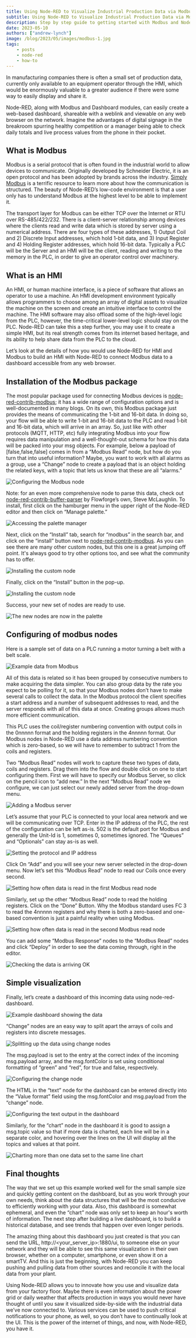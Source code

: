 ```yaml
---
title: Using Node-RED to Visualize Industrial Production Data via Modbus
subtitle: Using Node-RED to Visualize Industrial Production Data via Modbus.
description: Step by step guide to getting started with Modbus and Node-RED
date: 2023-05-10
authors: ["andrew-lynch"]
image: /blog/2023/05/images/modbus-1.jpg
tags:
    - posts
    - node-red
    - how-to
---
```


In manufacturing companies there is often a small set of production data, currently only available to an equipment operator through the HMI, which would be enormously valuable to a greater audience if there were some way to easily display and share it.

<!--more-->

Node-RED, along with Modbus and Dashboard modules, can easily create a web-based dashboard, shareable with a weblink and viewable on any web browser on the network.  Imagine the advantages of digital signage in the breakroom spurring healthy competition or a manager being able to check daily totals and live process values from the phone in their pocket.

## What is Modbus

Modbus is a serial protocol that is often found in the industrial world to allow devices to communicate. Originally developed by Schneider Electric, it is an open protocol and has been adopted by brands across the industry.  [Simply Modbus](https://www.simplymodbus.ca/) is a terrific resource to learn more about how the communication is structured. The beauty of Node-RED’s low-code environment is that a user only has to understand Modbus at the highest level to be able to implement it.  


The transport layer for Modbus can be either TCP over the Internet or RTU over RS-485/422/232.  There is a client-server relationship among devices where the clients read and write data which is stored by server using a numerical address.  There are four types of these addresses, 1) Output Coil and 2) Discrete Input addresses, which hold 1-bit data, and 3) Input Register and 4) Holding Register addresses, which hold 16-bit data.  Typically a PLC will be the Server and an HMI will be the client, reading and writing to the memory in the PLC, in order to give an operator control over machinery.  

## What is an HMI

An HMI, or human machine interface, is a piece of software that allows an operator to use a machine.  An HMI development environment typically allows programmers to choose among an array of digital assets to visualize the machine on the screen and create an intuitive interface to control the machine.  The HMI software may also offload some of the high-level logic from the PLC, however, the time-critical lower-level logic should stay on the PLC.  Node-RED can take this a step further, you may use it to create a simple HMI, but its real strength comes from its internet based heritage, and its ability to help share data from the PLC to the cloud.


Let’s look at the details of how you would use Node-RED for HMI and Modbus to
build an HMI with Node-RED to connect Modbus data to a dashboard accessible from any web browser.

## Installation of the Modbus package

The most popular package used for connecting Modbus devices is [node-red-contrib-modbus](https://flows.nodered.org/node/node-red-contrib-modbus); it has a wide range of configuration options and is well-documented in many blogs.  On its own, this Modbus package just provides the means of communicating the 1-bit and 16-bit data.  In doing so, your flow will be able to write 1-bit and 16-bit data to the PLC and read 1-bit and 16-bit data, which will arrive in an array.  So, just like with other protocols (MQTT, HTTP, etc) fully integrating Modbus into your flow requires data manipulation and a well-thought-out schema for how this data will be packed into your msg objects.  For example, below a payload of [false,false,false] comes in from a “Modbus Read” node, but how do you turn that into useful information?  Maybe, you want to work with all alarms as a group, use a “Change” node to create a payload that is an object holding the related keys, with a topic that lets us know that these are all “alarms.”

![Configuring the Modbus node](./images/modbus-1-13.png "Configuring the Modbus node")

Note: for an even more comprehensive node to parse this data, check out [node-red-contrib-buffer-parser](https://flows.nodered.org/node/node-red-contrib-buffer-parser) by Flowforge’s own, Steve McLaughlin.
To install, first click on the hamburger menu in the upper right of the Node-RED editor and then click on “Manage palette.”

![Accessing the palette manager](./images/modbus-1-8.png "Accessing the palette manager")

Next, click on the “Install” tab, search for “modbus” in the search bar, and click on the “install” button next to [node-red-contrib-modbus](https://flows.nodered.org/node/node-red-contrib-modbus).  As you can see there are many other custom nodes, but this one is a great jumping off point. It's always good to try other options too, and see what the community has to offer.

![Installing the custom node](./images/modbus-1-10.png "Installing the custom node")

Finally, click on the “Install” button in the pop-up.

![Installing the custom node](./images/modbus-1-1.png "Installing the custom node")

Success, your new set of nodes are ready to use.

![The new nodes are now in the palette](./images/modbus-1-6.png "The new nodes are now in the palette")

## Configuring of modbus nodes

Here is a sample set of data on a PLC running a motor turning a belt with a belt scale.

![Example data from Modbus](./images/modbus-1-14.png "Example data from Modbus")

All of this data is related so it has been grouped by consecutive numbers to make acquiring the data simpler.  You can also group data by the rate you expect to be polling for it, so that your Modbus nodes don’t have to make several calls to collect the data.  In the Modbus protocol the client specifies a start address and a number of subsequent addresses to read, and the server responds with all of this data at once.  Creating groups allows much more efficient communication.


This PLC uses the coil/register numbering convention with output coils in the 0nnnnn format and the holding registers in the 4nnnnn format.  Our Modbus nodes in Node-RED use a data address numbering convention which is zero-based, so we will have to remember to subtract 1 from the coils and registers.


Two “Modbus Read” nodes will work to capture these two types of data, coils and registers.  Drag them into the flow and double click on one to start configuring them.  First we will have to specify our Modbus Server, so click on the pencil icon to “add new.”  In the next “Modbus Read” node we configure, we can just select our newly added server from the drop-down menu.

![Adding a Modbus server](./images/modbus-1-3.png "Adding a Modbus server")

Let’s assume that your PLC is connected to your local area network and we will be communicating over TCP.  Enter in the IP address of the PLC, the rest of the configuration can be left as-is.  502 is the default port for Modbus and generally the Unit-Id is 1, sometimes 0, sometimes ignored.  The “Queues” and “Optionals” can stay as-is as well. 

![Setting the protocol and IP address](./images/modbus-1-2.png "Setting the protocol and IP address")

Click On “Add” and you will see your new server selected in the drop-down menu.  Now let’s set this “Modbus Read” node to read our Coils once every second.

![Setting how often data is read in the first Modbus read node](./images/modbus-1-5.png "Setting how often data is read in the first Modbus read node")

Similarly, set up the other “Modbus Read” node to read the holding registers. Click on the “Done” Button.  Why the Modbus standard uses FC 3 to read the 4nnnnn registers and why there is both a zero-based and one-based convention is just a painful reality when using Modbus.

![Setting how often data is read in the second Modbus read node](./images/modbus-1-15.png "Setting how often data is read in the second Modbus read node")

You can add some “Modbus Response” nodes to the “Modbus Read” nodes and click “Deploy” in order to see the data coming through, right in the editor.

![Checking the data is arriving OK](./images/modbus-1-7.png "Checking the data is arriving OK")

## Simple visualization

Finally, let’s create a dashboard of this incoming data using node-red-dashboard.

![Example dashboard showing the data](./images/modbus-1-11.png "Example dashboard showing the data")

“Change” nodes are an easy way to split apart the arrays of coils and registers into discrete messages.

![Splitting up the data using change nodes](./images/modbus-1-9.png "Splitting up the data using change node")

The msg.payload is set to the entry at the correct index of the incoming msg.payload array, and the msg.fontColor is set using conditional formatting of “green” and “red”, for true and false, respectively.

![Configuring the change node](./images/modbus-1-4.png "Configuring the change node")

The HTML in the “text” node for the dashboard can be entered directly into the “Value format” field using the msg.fontColor and msg.payload from the “change” node.

![Configuring the text output in the dashboard](./images/modbus-1-12.png "Configuring the text output in the dashboard")

Similarly, for the “chart” node in the dashboard it is good to assign a msg.topic value so that if more data is charted, each line will be in a separate color, and hovering over the lines on the UI will display all the topics and values at that point.

![Charting more than one data set to the same line chart](./images/modbus-1-16.png "Charting more than one data set to the same line chart")

## Final thoughts

The way that we set up this example worked well for the small sample size and quickly getting content on the dashboard, but as you work through your own needs, think about the data structures that will be the most conducive to efficiently working with your data.  Also, this dashboard is somewhat ephemeral, and even the “chart” node was only set to keep an hour's worth of information.  The next step after building a live dashboard, is to build a historical database, and see trends that happen over even longer periods.

The amazing thing about this dashboard you just created is that you can send the URL, http://<your_server_ip>:1880/ui, to someone else on your network and they will be able to see this same visualization in their own browser, whether on a computer, smartphone, or even show it on a smartTV.  And this is just the beginning, with Node-RED you can keep pushing and pulling data from other sources and reconcile it with the local data from your plant.

Using Node-RED allows you to innovate how you use and visualize data from your factory floor.  Maybe there is even information about the power grid or daily weather that affects production in ways you would never have thought of until you saw it visualized side-by-side with the industrial data we’ve now connected to.  Various services can be used to push critical notifications to your phone, as well, so you don’t have to continually look at the UI.  This is the power of the internet of things, and now, with Node-RED, you have it.

